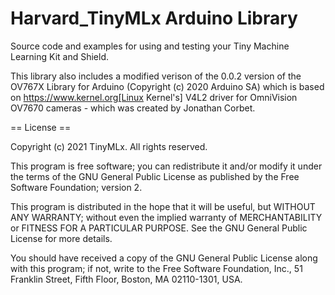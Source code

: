 # Harvard_TinyMLx Arduino Library

Source code and examples for using and testing your Tiny Machine Learning Kit and Shield.

This library also includes a modified verison of the 0.0.2 version of the OV767X Library for Arduino (Copyright (c) 2020 Arduino SA) which is based on https://www.kernel.org[Linux Kernel's] V4L2 driver for OmniVision OV7670 cameras - which was created by Jonathan Corbet.

== License ==

Copyright (c) 2021 TinyMLx. All rights reserved.

This program is free software; you can redistribute it and/or modify it under the terms of the GNU General Public License as published by the Free Software Foundation; version 2.

This program is distributed in the hope that it will be useful, but WITHOUT ANY WARRANTY; without even the implied warranty of MERCHANTABILITY or FITNESS FOR A PARTICULAR PURPOSE. See the GNU General Public License for more details.

You should have received a copy of the GNU General Public License along with this program; if not, write to the Free Software Foundation, Inc., 51 Franklin Street, Fifth Floor, Boston, MA 02110-1301, USA.
